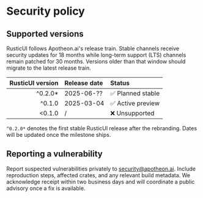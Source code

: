 # Security policy

## Supported versions

RusticUI follows Apotheon.ai's release train. Stable channels receive security updates for 18 months while long-term support (LTS)
channels remain patched for 30 months. Versions older than that window should migrate to the latest release train.

| RusticUI version | Release date | Status                  |
| ----------------:| :----------- | :---------------------- |
|          ^0.2.0* | 2025-06-??   | :white_check_mark: Planned stable |
|          ^0.1.0  | 2025-03-04   | :white_check_mark: Active preview |
|          <0.1.0  | /            | :x: Unsupported         |

`^0.2.0*` denotes the first stable RusticUI release after the rebranding. Dates will be updated once the milestone ships.

## Reporting a vulnerability

Report suspected vulnerabilities privately to [security@apotheon.ai](mailto:security@apotheon.ai). Include reproduction steps,
affected crates, and any relevant build metadata. We acknowledge receipt within two business days and will coordinate a public
advisory once a fix is available.
